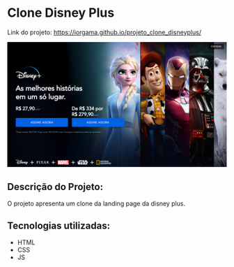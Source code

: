 # Clone Disney Plus
Link do projeto: https://iorgama.github.io/projeto_clone_disneyplus/

![](https://github.com/iorgama/projeto_clone_disneyplus/blob/main/img/disney%201.png)

## Descrição do Projeto:

O projeto apresenta um clone da landing page da disney plus.

## Tecnologias utilizadas:
* HTML
* CSS
* JS



